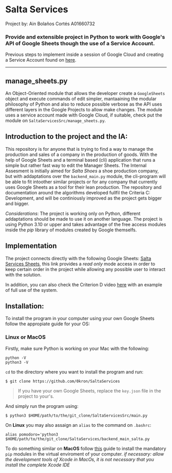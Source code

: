 # Salta Services

Project by: Ain Bolaños Cortés A01660732

### Provide and extensible project in Python to work with Google's API of Google Sheets though the use of a Service Account. 

Previous steps to implement inside a session of Google Cloud and creating a Service Account found on [here](https://developers.google.com/sheets/api/quickstart/python).

---
## manage_sheets.py
An Object-Oriented module that allows the developer create a `GoogleSheets` object and execute commands of edit simpler, mantaaining the modular philosophy of Python and also to reduce possible verbose as the API uses different layers in the Google Projects to allow make changes. The module uses a service account made with Google Cloud, if suitable, check put the module on `SaltaServicesSrc/manage_sheets.py`.

## Introduction to the project and the IA: 

This repository is for anyone that is trying to find a way to manage the production and sales of a company in the production of goods. With the help of Google Sheets and a terminal based (cli) application that runs a simple but rather fast way to edit the Manager Sheets. The Internal Assesment is initially aimed for *Salta Shoes* a shoe production company, but with addaptations over the `backend_main.py` module, the cli-program will be able to fit intoother similar projects or for any company that currently uses Google Sheets as a tool for their lean production. 
The repository and documentation around the algorithms developed fullfil the Criteria C: Development, and will be continiously improved as the project gets bigger and bigger. 

*Considerations*: The project is working only on Python, different addaptations should be made to use it on another language. The project is using Python 3.10 or upper and takes advantage of the free access modules inside the *pip* library of modules created by Google themselfs. 

## Implementation
The project connects directly with the following Google Sheets: [Salta Services Sheets](https://docs.google.com/spreadsheets/d/1UGu1bBWuS-J6lmuxuCMwv_GL8LUPlpXzTZ3VGR4Nyz0/edit?usp=sharing), this link provides a *read only* mode access in order to keep certain order in the project while allowing any possible user to interact with the solution. 

In addition, you can also check the Criterion D video [here](https://youtu.be/HFa2AMmqrrc) with an example of full use of the system.

## Installation:
To install the program in your computer using your own Google Sheets follow the appropiate guide for your OS: 

### Linux or MacOS
Firstly, make sure Python is working on your Mac with the following: 

```
python -V
python3 -V
```

`cd` to the directory where you want to install the program and run: 
```
$ git clone https://github.com/0kron/SaltaServices
```
> If you have your own Google Sheets, replace the `key.json` file in the project to your's. 

And simply run the program using: 
```
$ python3 $HOME/path/to/the/git_clone/SaltaServicesSrc/main.py
```
On **Linux** you may also assaign an `alias` to the command on `.bashrc`: 
```
alias pomodoro='python3 $HOME/path/to/the/git_clone/SaltaServices/backend_main_salta.py
```
To do something similar on **MacOS** follow [this](https://developers.google.com/sheets/api/guides/concepts) guide to install the mandatory `pip` modules in the virtual enviroment of your computer. 
*if necessary: allow the development tools of Xcode in MacOs, it is not necessary that you install the complete Xcode IDE*
